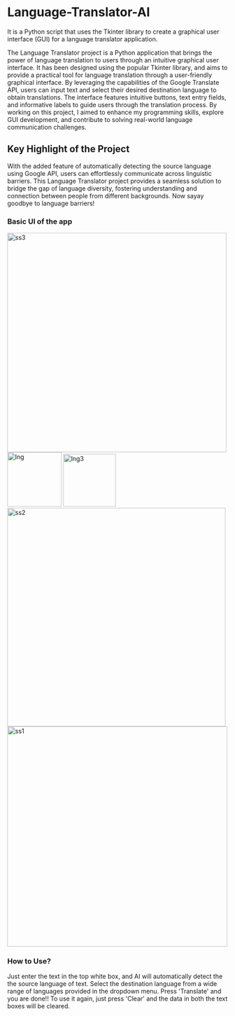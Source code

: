 # Language-Translator-AI
It is a Python script that uses the Tkinter library to create a graphical user interface (GUI) for a language translator application. 

The Language Translator project is a Python application that brings the power of language translation to users through an intuitive graphical user interface. It has been designed using the popular Tkinter library, and aims to provide a practical tool for language translation through a user-friendly graphical interface. By leveraging the capabilities of the Google Translate API, users can input text and select their desired destination language to obtain translations. The interface features intuitive buttons, text entry fields, and informative labels to guide users through the translation process. By working on this project, I aimed to enhance my programming skills, explore GUI development, and contribute to solving real-world language communication challenges.

## Key Highlight of the Project
With the added feature of automatically detecting the source language using Google API, users can effortlessly communicate across linguistic barriers. This Language Translator project provides a seamless solution to bridge the gap of language diversity, fostering understanding and connection between people from different backgrounds. Now sayay goodbye to language barriers!

### Basic UI of the app

<img width="501" alt="ss3" src="https://github.com/RiyaBhaskar12/Language-Translator-AI/assets/111240178/caa0b648-8ddf-4758-892d-7223d346868d">
<img width="124" alt="lng" src="https://github.com/RiyaBhaskar12/Language-Translator-AI/assets/111240178/08d5977f-c8ba-472d-a441-b3ed742af219">
<img width="120" alt="lng3" src="https://github.com/RiyaBhaskar12/Language-Translator-AI/assets/111240178/57179589-8356-411d-a7c4-e1d10347b5a7">
<img width="499" alt="ss2" src="https://github.com/RiyaBhaskar12/Language-Translator-AI/assets/111240178/8e33e15e-2642-4617-bf1e-74d27b8783ec">
<img width="503" alt="ss1" src="https://github.com/RiyaBhaskar12/Language-Translator-AI/assets/111240178/46819afe-9118-44d6-a510-6afb0705ebf0">


### How to Use?
Just enter the text in the top white box, and AI will automatically detect the the source language of text. Select the destination language from a wide range of languages provided in the dropdown menu. Press 'Translate' and you are done!! 
To use it again, just press 'Clear' and the data in both the text boxes will be cleared.
